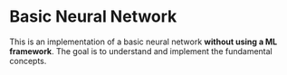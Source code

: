 # Basic Neural Network
This is an implementation of a basic neural network **without using a ML framework**. The goal is to understand and implement the fundamental concepts.
